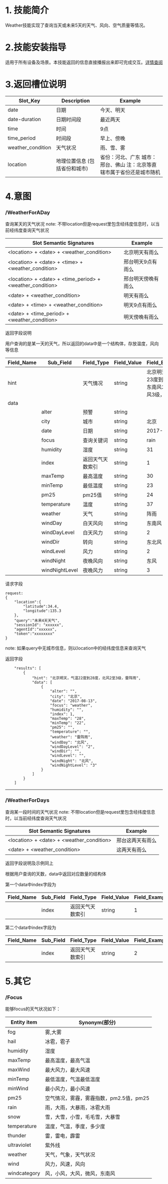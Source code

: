 # 1. 技能简介

Weather技能实现了查询当天或未来5天的天气、风向、空气质量等情况。

# 2.技能安装指导
适用于所有设备及场景。本技能返回的信息直接播报出来即可完成交互。[详情查阅](/Bot/4-SkillDocument/最佳实践.md)

# 3.返回槽位说明

| **Slot\_Key** | **Description** | **Example** |
| --- | --- | --- |
| date | 日期 | 今天、明天 |
| date-duration | 日期时间段 | 最近两天 |
| time | 时间 | 9点 |
| time\_period | 时间段 | 早上、傍晚 |
| weather\_condition | 天气状况 | 雨、雪、雾 |
| location | 地理位置信息 \(包括省份和城市\) | 省份：河北、广东 城市：邢台、佛山 注：北京等直辖市属于省份还是城市随机 | 

# 4.意图

### \/WeatherForADay
查询某天的天气状况
note: 不带location但是request里包含经纬度信息时，以当前经纬度查询天气状况

| **Slot Semantic Signatures** | **Example** |
| --- | --- |
| &lt;location&gt; + &lt;date&gt; + &lt;weather\_condition&gt; | 北京明天有雨么 |
| &lt;location&gt; + &lt;date&gt; + &lt;time&gt; + &lt;weather\_condition&gt; | 邢台明天9点有雨么 |
| &lt;location&gt; + &lt;date&gt; + &lt;time\_period&gt; + &lt;weather\_condition&gt; | 邢台明天傍晚有雨么 |
| &lt;date&gt; + &lt;weather\_condition&gt; | 明天有雨么 |
| &lt;date&gt; + &lt;time&gt; + &lt;weather\_condition&gt; | 明天9点有雨么 |
| &lt;date&gt; + &lt;time\_period&gt; + &lt;weather\_condition&gt; | 明天傍晚有雨么 |



返回字段说明

用户查询的是某一天的天气，所以返回的data中是一个结构体，存放温度，风向等信息

| **Field\_Name** | **Sub\_Field** | **Field\_Type** | **Field\_Value** | **Field\_Example** |
| --- | --- | --- | --- | --- |
| hint |  | 天气情况 | string | 北京明天，气温23度到30度，东南风2级转东风3级，阵雨 |
| data |  |  |  |  |
|  | alter | 预警 | string |  |
|  | city | 城市 | string | 北京 |
|  | date | 日期 | string | 2017-08-01 |
|  | focus | 查询关键词 | string | rain |
|  | humidity | 湿度 | string | 31 |
|  | index | 返回天气天数索引 | string | 1 |
|  | maxTemp | 最高温度 | string | 30 |
|  | minTemp | 最低温度 | string | 23 |
|  | pm25 | pm25值 | string | 24 |
|  | temperature | 温度 | string | 37 |
|  | weather | 天气 | string | 阵雨 |
|  | windDay | 白天风向 | string | 东南风 |
|  | windDayLevel | 白天风力 | string | 2 |
|  | windDir | 转向 | string | 东北风 |
|  | windLevel | 风力 | string | 2 |
|  | windNight | 夜晚风向 | string | 东风 |
|  | windNightLevel | 夜晚风力 | string | 3 |

请求字段
```
request:
{
    "location":{
        "latitude":34.4,
        "longitude":135.3
    },
    "query":"未来4天天气",
    "sessionId": "xxxxxx",
    "agentId":"xxxxxx",
    "token":"xxxxxxxx"
}
```
note: 如果query中无城市信息，则以location中的经纬度信息来查询天气

返回字段
```
    "results": [
        {
            "hint": "北京明天，气温22度到28度，北风2至3级，雷阵雨",
            "data": [
                {
                    "alter": "",
                    "city": "北京",
                    "date": "2017-08-13",
                    "focus": "weather",
                    "humidity": "",
                    "index": 1,
                    "maxTemp": "28",
                    "minTemp": "22",
                    "pm25": "",
                    "temperature": "",
                    "weather": "雷阵雨",
                    "windDay": "北风",
                    "windDayLevel": "2",
                    "windDir": "",
                    "windLevel": "",
                    "windNight": "北风",
                    "windNightLevel": "3"
                }
            ]
        }
    ]
```

---

### \/WeatherForDays
查询某一段时间的天气状况
note: 不带location但是request里包含经纬度信息时，以当前经纬度查询天气状况

| **Slot Semantic Signatures** | **Example** |
| --- | --- |
| &lt;location&gt; + &lt;date&gt; + &lt;weather\_condition&gt; | 邢台这两天有雨么 |
| &lt;date&gt; + &lt;weather\_condition&gt; | 这两天有雨么 |

返回字段说明及示例同上

根据用户查询的天数，data中返回对应数量的结构体

第一个data中index字段为

| **Field\_Name** | **Sub\_Field** | **Field\_Type** | **Field\_Value** | **Field\_Example** |
| --- | --- | --- | --- | --- |
|  | index | 返回天气天数索引 | string | 1 |

第二个data中index字段为

| **Field\_Name** | **Sub\_Field** | **Field\_Type** | **Field\_Value** | **Field\_Example** |
| --- | --- | --- | --- | --- |
|  | index | 返回天气天数索引 | string | 2 |

# 5.其它

### \/Focus
能够focus的天气状况如下：

| **Entity item** | **Synonym(部分)** |
| --- | --- |
| fog | 雾,大雾 |
| hail | 冰雹，雹子 |
| humidity | 湿度 |
| maxTemp | 最高温度，最高气温 |
| maxWind | 最大风力，最大风速 |
| minTemp | 最低温度，气温最低温度 |
| minWind | 最小风力，最小风速 |
| pm25 | 空气情况，雾霾，雾霾指数，pm2.5值，pm25 |
| rain | 雨，大雨，大暴雨，冰雹大雨 |
| snow | 雪，大雪，小雪，毛毛雪，大暴雪 |
| temperature | 温度，气温，季度，多少度 |
| thunder | 雷，雷电，霹雷 |
| ultraviolet | 紫外线 |
| weather | 天气，气象，天气状况 |
| wind | 风力，风速，风向 |
| windcategory | 风，小风，大风，微风，东南风 |
